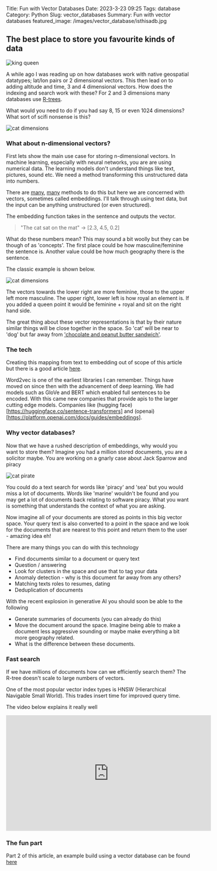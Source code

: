 Title: Fun with Vector Databases
Date: 2023-3-23 09:25
Tags: database
Category: Python
Slug: vector_databases
Summary: Fun with vector databases
featured_image: /images/vector_database/isthisadb.jpg

## The best place to store you favourite kinds of data

![king queen]({static}/images/vector_database/isthisadb.jpg)  

A while ago I was reading up on how databases work with native geospatial datatypes; lat/lon pairs or 2 dimensional vectors. This then lead on to adding altitude and time, 3 and 4 dimensional vectors. How does the indexing and search work with these? For 2 and 3 dimensions many databases use [R-trees](https://en.wikipedia.org/wiki/R-tree).

What would you need to do if you had say 8, 15 or even 1024 dimensions? What sort of scifi nonsense is this?

![cat dimensions]({static}/images/vector_database/cat_dimensions.jpg)  

### What about n-dimensional vectors?

First lets show the main use case for storing n-dimensional vectors. In machine learning, especially with neural networks, you are are using numerical data. The learning models don't understand things like text, pictures, sound etc. We need a method transforming this unstructured data into numbers. 

There are [many](https://en.wikipedia.org/wiki/One-hot), [many](https://en.wikipedia.org/wiki/Cluster_analysis) methods to do this but here we are concerned with vectors, sometimes called embeddings. I'll talk through using text data, but the input can be anything unstructured (or even structured).

The embedding function takes in the sentence and outputs the vector.

> "The cat sat on the mat" &rarr; [2.3, 4.5, 0.2]

What do these numbers mean? This may sound a bit woolly but they can be though of as 'concepts'. The first place could be how masculine/feminine the sentence is. Another value could be how much geography there is the sentence.

The classic example is shown below.

![cat dimensions]({static}/images/vector_database/king_queen.png)  

The vectors towards the lower right are more feminine, those to the upper left more masculine. The upper right, lower left is how royal an element is. If you added a queen point it would be feminine + royal and sit on the right hand side. 

The great thing about these vector representations is that by their nature similar things will be close together in the space. So 'cat' will be near to 'dog' but far away from ['chocolate and peanut butter sandwich'](https://www.food.com/recipe/grilled-chocolate-and-peanut-butter-sandwich-114053).


### The tech
Creating this mapping from text to embedding out of scope of this article but there is a good article [here](https://pub.towardsai.net/create-your-own-mini-word-embedding-from-scratch-c7b32bd84f8e).

Word2vec is one of the earliest libraries I can remember. Things have moved on since then with the advancement of deep learning. We had models such as GloVe and BERT which enabled full sentences to be encoded. With this came new companies that provide apis to the larger cutting edge models. Companies like (hugging face)[https://huggingface.co/sentence-transformers] and (openai)[https://platform.openai.com/docs/guides/embeddings].

### Why vector databases?

Now that we have a rushed description of embeddings, why would you want to store them? 
Imagine you had a million stored documents, you are a solicitor maybe. You are working on a gnarly case about Jack Sparrow and piracy

![cat pirate]({static}/images/vector_database/iwasapirate.jpg)  

You could do a text search for words like 'piracy' and 'sea' but you would miss a lot of documents. Words like 'marine' wouldn't be found and you may get a lot of documents back relating to software piracy. What you want is something that understands the context of what you are asking. 

Now imagine all of your documents are stored as points in this big vector space. Your query text is also converted to a point in the space and we look for the documents that are nearest to this point and return them to the user - amazing idea eh!

There are many things you can do with this technology
 - Find documents similar to a document or query text
 - Question / answering
 - Look for clusters in the space and use that to tag your data
 - Anomaly detection - why is this document far away from any others?
 - Matching texts roles to resumes, dating 
 - Deduplication of documents

With the recent explosion in generative AI you should soon be able to the following
 - Generate summaries of documents (you can already do this)
 - Move the document around the space. Imagine being able to make a document less aggressive sounding or maybe make everything a bit more geography related.
 - What is the difference between these documents.

### Fast search

If we have millions of documents how can we efficiently search them? The R-tree doesn't scale to large numbers of vectors. 

One of the most popular vector index types is HNSW (Hierarchical Navigable Small World). This trades insert time for improved query time.

The video below explains it really well

<iframe width="560" height="315" src="https://www.youtube.com/embed/QvKMwLjdK-s" title="YouTube video player" frameborder="0" allow="accelerometer; autoplay; clipboard-write; encrypted-media; gyroscope; picture-in-picture; web-share" allowfullscreen></iframe>

### The fun part

Part 2 of this article, an example build using a vector database can be found [here](vector_database_application.html)
